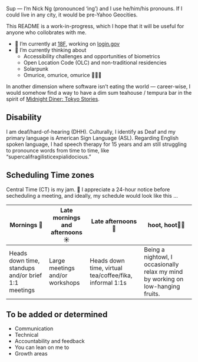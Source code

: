 Sup — I’m Nick Ng (pronounced ‘ing’) and I use he/him/his pronouns. If I could live in any city, it would be pre-Yahoo Geocities.

This README is a work-in-progress, which I hope that it will be useful for anyone who collobrates with me.

- 🔭  I’m currently at [18F](https://18f.gsa.gov/), working on [login.gov](https://login.gov)
- 🌱  I’m currently thinking about
  - Accessibility challenges and opportunities of biometrics
  - Open Location Code (OLC) and non-traditional residencies
  - Solarpunk
  - Omurice, omurice, omurice 🍳🍚🔴
  
In another dimension where software isn’t eating the world — career-wise, I would somehow find a way to have a dim sum teahouse / tempura bar in the spirit of [Midnight Diner: Tokyo Stories](https://www.youtube.com/watch?v=OCGDVHjPX0c).


## Disability

I am deaf/hard-of-hearing (DHH). Culturally, I identify as Deaf and my primary language is American Sign Language (ASL). Regarding English spoken language, I had speech therapy for 15 years and am still struggling to pronounce words from time to time, like “supercalifragilisticexpialidocious.”

## Scheduling Time zones

Central Time (CT) is my jam. 🤘  I appreciate a 24-hour notice before secheduling a meeting, and ideally, my schedule would look like this ...

|Mornings 🌅|Late mornings and afternoons ☀️|Late afternoons 🌇|hoot, hoot🦉🌌|
|---|---|---|---|
|Heads down time, standups and/or brief 1:1 meetings|Large meetings and/or workshops|Heads down time, virtual tea/coffee/fika, informal 1:1s|Being a nightowl, I occasionally relax my mind by working on low-hanging fruits.|

## To be added or determined

- Communication
- Technical
- Accountability and feedback
- You can lean on me to
- Growth areas


<!--


**nickttng/nickttng** is a ✨ _special_ ✨ repository because its `README.md` (this file) appears on your GitHub profile.

Here are some ideas to get you started:

- 🔭 I’m currently working on ...
- 🌱 I’m currently learning ...
- 👯 I’m looking to collaborate on ...
- 🤔 I’m looking for help with ...
- 💬 Ask me about ...
- 📫 How to reach me: ...
- 😄 Pronouns: ...
- ⚡ Fun fact: ...


## Hobbies/Interests
I experiment in [creative coding](https://twitter.com/nickttng/status/1048245481548275712) in a variety of languages, mitigate stress by [reading](https://www.goodreads.com/user/show/5682026-nick-ng), and find reasons to go for a walk (and to camp). Occasionally, I have heavy cases of [dès vu](https://www.youtube.com/watch?v=bPKoIZn6IJI). 

On the side, I am a co-organizer lead at [A11yChi](https://www.meetup.com/a11ychi/), bringing together like-minded individuals advocating for accessibility and inclusive design. At [DeafKidsCode](https://www.deafkidscode.org/), I serve as a trustee to make technology learning accessible to Deaf youth.

A random fun fact about me is that I took six semesters of Koine Greek language, which I learned to translate Hellenistic literature pieces, ~half of The Greek New Testament, and a personal favorite - Marcus Aurelius’ _Meditations_. But I lost most of my knowledge. 🤷

- For football/fútbol I root for Chicago Fire and Red Stars (both hometown), Tottenham Hotspur in Premier and Swansea City in Championship leagues, and Eintracht Frankfurt in Bundesliga. Still figuring out the other leagues.

-->
